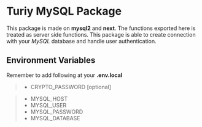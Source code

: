 # Turiy MySQL Package

This package is made on **mysql2** and **next**. The functions exported here is treated as server side functions. This package is able to create connection with your _MySQL_ database and handle user authentication.

## Environment Variables

Remember to add following at your **.env.local**

> - CRYPTO_PASSWORD [optional]

> - MYSQL_HOST
> - MYSQL_USER
> - MYSQL_PASSWORD
> - MYSQL_DATABASE
